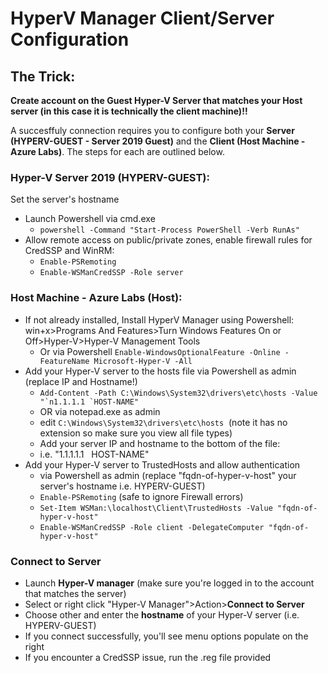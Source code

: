 # HyperV Manager Client/Server Configuration

## The Trick:

**Create account on the Guest Hyper-V Server that matches your Host server (in this case it is technically the client machine)!!**

A succesffuly connection requires you to configure both your **Server (HYPERV-GUEST - Server 2019 Guest)** and the **Client (Host Machine - Azure Labs)**. The steps for each are outlined below.

### Hyper-V Server 2019 (HYPERV-GUEST):

Set the server's hostname
- Launch Powershell via cmd.exe
  - `powershell -Command "Start-Process PowerShell -Verb RunAs"`
- Allow remote access on public/private zones, enable firewall rules for CredSSP and WinRM:
  - `Enable-PSRemoting`
  - `Enable-WSManCredSSP -Role server`

### Host Machine - Azure Labs (Host):

- If not already installed, Install HyperV Manager using Powershell:
win+x>Programs And Features>Turn Windows Features On or Off>Hyper-V>Hyper-V Management Tools
  - Or via Powershell `Enable-WindowsOptionalFeature -Online -FeatureName Microsoft-Hyper-V -All`
- Add your Hyper-V server to the hosts file via Powershell as admin (replace IP and Hostname!)
  - ```Add-Content -Path C:\Windows\System32\drivers\etc\hosts -Value "`n1.1.1.1 `HOST-NAME"```
  - OR via notepad.exe as admin
  - edit `C:\Windows\System32\drivers\etc\hosts`  (note it has no extension so make sure you view all file types)
  - Add your server IP and hostname to the bottom of the file:
  - i.e. "1.1.1.1.1   HOST-NAME"
 - Add your Hyper-V server to TrustedHosts and allow authentication
   - via Powershell as admin (replace "fqdn-of-hyper-v-host" your  server's hostname i.e. HYPERV-GUEST) 
   - `Enable-PSRemoting` (safe to ignore Firewall errors)
   - `Set-Item WSMan:\localhost\Client\TrustedHosts -Value "fqdn-of-hyper-v-host"`
   - `Enable-WSManCredSSP -Role client -DelegateComputer "fqdn-of-hyper-v-host"`
### Connect to Server
 - Launch **Hyper-V manager** (make sure you're logged in to the account that matches the server)
 - Select or right click "Hyper-V Manager">Action>**Connect to Server**
 - Choose other and enter the **hostname** of your Hyper-V server (i.e. HYPERV-GUEST)
 - If you connect successfully, you'll see menu options populate on the right
 - If you encounter a CredSSP issue, run the .reg file provided
